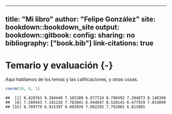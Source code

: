 
---
title: "Mi libro"
author: "Felipe González"
site: bookdown::bookdown_site
output:
  bookdown::gitbook: 
    config:
      sharing: no
bibliography: ["book.bib"]
link-citations: true
---

# Temario y evaluación {-}

Aquí hablamos de los temas y las calificaciones, y otras cosas.


```r
rnorm(20, 8, 1)
```

```
##  [1] 8.420761 9.384440 7.165380 6.977724 8.790492 7.204873 8.140390
##  [8] 7.589443 7.141228 7.783841 6.944647 8.520143 6.477919 7.814099
## [15] 8.789779 6.915397 6.803939 7.092295 7.792802 6.813865
```



